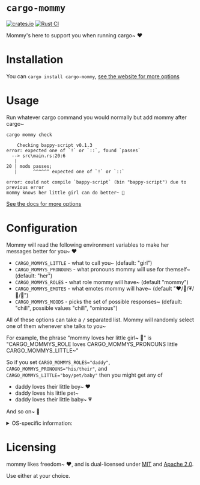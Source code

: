 <div class="oranda-hide">

# `cargo-mommy`

</div>

[![crates.io](https://img.shields.io/crates/v/cargo-mommy.svg)](https://crates.io/crates/cargo-mommy)
[![Rust CI](https://github.com/Gankra/cargo-mommy/workflows/Rust/badge.svg?branch=main)](https://github.com/Gankra/cargo-mommy/actions/workflows/ci.yml)



Mommy's here to support you when running cargo~ ❤️

# Installation

You can `cargo install cargo-mommy`, [see the website for more options](https://faultlore.com/cargo-mommy/)


# Usage

Run whatever cargo command you would normally but add mommy after cargo~

```
cargo mommy check

    Checking bappy-script v0.1.3
error: expected one of `!` or `::`, found `passes`
  --> src\main.rs:20:6
   |
20 | mods passes;
   |      ^^^^^^ expected one of `!` or `::`

error: could not compile `bappy-script` (bin "bappy-script") due to previous error
mommy knows her little girl can do better~ 💞
```

[See the docs for more options](https://faultlore.com/cargo-mommy/book/)


# Configuration

Mommy will read the following environment variables to make her messages better for you~ ❤️

* `CARGO_MOMMYS_LITTLE` - what to call you~ (default: "girl")
* `CARGO_MOMMYS_PRONOUNS` - what pronouns mommy will use for themself~ (default: "her")
* `CARGO_MOMMYS_ROLES` - what role mommy will have~ (default "mommy")
* `CARGO_MOMMYS_EMOTES` - what emotes mommy will have~ (default "❤️/💖/💗/💓/💞")
* `CARGO_MOMMYS_MOODS` - picks the set of possible responses~ (default: "chill", possible values "chill", "ominous")

All of these options can take a `/` separated list. Mommy will randomly select one of them whenever she talks to you~

For example, the phrase "mommy loves her little girl~ 💞" is "CARGO_MOMMYS_ROLE loves CARGO_MOMMYS_PRONOUNS little CARGO_MOMMYS_LITTLE~"

So if you set `CARGO_MOMMYS_ROLES="daddy"`, `CARGO_MOMMYS_PRONOUNS="his/their"`, and `CARGO_MOMMYS_LITTLE="boy/pet/baby"` then you might get any of

* daddy loves their little boy~ ❤️
* daddy loves his little pet~
* daddy loves their little baby~ 💗

And so on~ 💓

<details>

<summary>
OS-specific information:
</summary>

### For macOS, Linux, BSD (or any sufficiently Unix-like operating system)

You're probably using [Zsh](https://zsh.sourceforge.io/) or [Bash](https://www.gnu.org/software/bash/) as your login shell, to check - open up a terminal window (Terminal.app or [iTerm2](https://github.com/gnachman/iTerm2) on macOS; [Console](https://gitlab.gnome.org/GNOME/console), [Terminal](https://gitlab.gnome.org/GNOME/gnome-terminal), [Konsole](https://github.com/KDE/konsole), [Kitty](https://github.com/kovidgoyal/kitty), or [Alacritty](https://github.com/alacritty/alacritty) most likely anywhere else) and run `echo $SHELL`.

You can see all of your current settings by running `export -p | grep CARGO_MOMMY`.

Depending on the one you have, you'll have to modify the contents of your rcfile (with [vim](https://github.com/vim/vim), [nano](https://nano-editor.org/), [helix](https://github.com/helix-editor/helix) etc.), or create one if it doesn't exist.

- Bash:
  Change `~/.bashrc` to include your settings. Set them with `export VAR_NAME=value`, for example:

  ```sh
  $ cat ~/.bashrc

    export CARGO_MOMMYS_LITTLE="boy"
    export CARGO_MOMMYS_ROLES="daddy"
    export CARGO_MOMMYS_PRONOUNS="his"
    export CARGO_MOMMYS_MOODS="yikes"
  ```

- Zsh:
  Change `~/.zshenv`. Set them with `export VAR_NAME=value`, for example:

  ```sh
  $ cat ~/.zshenv

    export CARGO_MOMMYS_LITTLE="girlie"
    export CARGO_MOMMYS_ROLES="momma"
    export CARGO_MOMMYS_PRONOUNS="her/their"
    export CARGO_MOMMYS_MOODS="chill/thirsty"
  ```

To remove any of the settings, simply delete the associated line in the file.

### For our dear Windows friends:

To check which settings you're currently using, open a Command Prompt or Powershell window (a quick way to do this is to press `Windows` + `X` on your keyboard), and type:

- For Command Prompt:

  ```sh
  > set | find "CARGO_MOMMY"
  ```

- For Powershell (now might be a good time to learn the difference between Windows `powershell.exe` and Microsoft `pwsh.exe`):

  ```powershell
  > Get-Item Env:\CARGO_MOMMY*
  ```

It's simultaneously easier and harder to set environment variables on Windows - soo many ways are available, but the easiest are:

- You can use the Control Panel by:
  1. Going to Start, 
  2. Searching "path" and clicking the "Edit the system environment variables" option, 
  3. Then "Environment Variables", 
  4. And finally, "New" (or whichever button is appropriate) under the "User" section (the top one).

- If you happen to have modern Powershell (that's anything with the Microsoft branding/black logo/version 7+), you can run:

  ```powershell
  > [Environment]::SetEnvironmentVariable("VAR_NAME", "value", "User")
  ```

  to add one, and:

  ```powershell
  > [Environment]::SetEnvironmentVariable("VAR_NAME", "", "User")
  ```
  
  to remove it (by setting it to an empty string).

</details>




# Licensing
mommy likes freedom~ ❤️, and is dual-licensed under [MIT](LICENSE-MIT) and [Apache 2.0](LICENSE-APACHE).

Use either at your choice.
